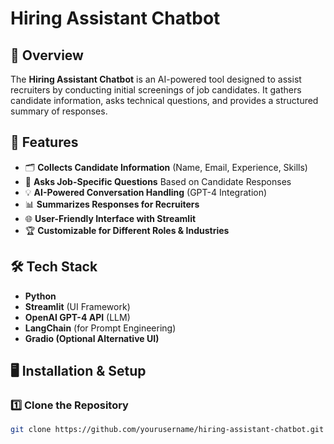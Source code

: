 # Hiring Assistant Chatbot

## 📝 Overview
The **Hiring Assistant Chatbot** is an AI-powered tool designed to assist recruiters by conducting initial screenings of job candidates. It gathers candidate information, asks technical questions, and provides a structured summary of responses.

## 🚀 Features
- 🗂 **Collects Candidate Information** (Name, Email, Experience, Skills)
- 🤖 **Asks Job-Specific Questions** Based on Candidate Responses
- 💡 **AI-Powered Conversation Handling** (GPT-4 Integration)
- 📊 **Summarizes Responses for Recruiters**
- 🌐 **User-Friendly Interface with Streamlit**
- 🏆 **Customizable for Different Roles & Industries**

## 🛠️ Tech Stack
- **Python**
- **Streamlit** (UI Framework)
- **OpenAI GPT-4 API** (LLM)
- **LangChain** (for Prompt Engineering)
- **Gradio (Optional Alternative UI)**

## 🖥️ Installation & Setup

### 1️⃣ Clone the Repository
```bash
git clone https://github.com/yourusername/hiring-assistant-chatbot.git
